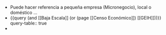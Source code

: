 - Puede hacer referencia a pequeña empresa (Micronegocio), local o doméstico ...
- {{query (and [[Baja Escala]] (or (page [[Censo Económico]]) [[GEIH]]))}}
  query-table:: true
-